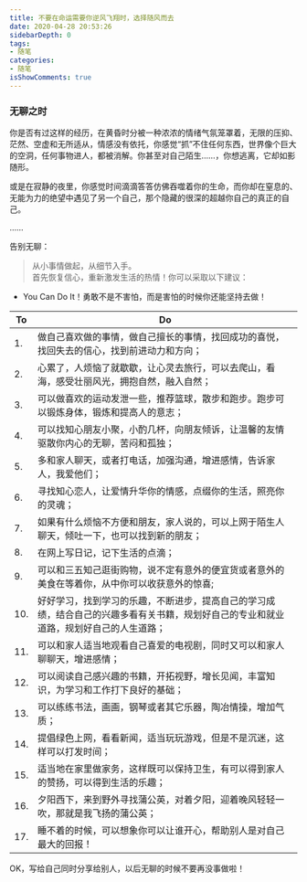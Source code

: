 ```yaml
---
title: 不要在命运需要你逆风飞翔时，选择随风而去
date: 2020-04-28 20:53:26
sidebarDepth: 0
tags:
- 随笔
categories:
- 随笔
isShowComments: true
---
```


<Boxx/>

### 无聊之时

你是否有过这样的经历，在黄昏时分被一种浓浓的情绪气氛笼罩着，无限的压抑、茫然、空虚和无所适从，情感没有依托，你感觉“抓”不住任何东西，世界像个巨大的空洞，任何事物进人，都被消解。你甚至对自己陌生……，你想逃离，它却如影随形。

<!-- more -->

或是在寂静的夜里，你感觉时间滴滴答答仿佛吞噬着你的生命，而你却在窒息的、无能为力的绝望中遇见了另一个自己，那个隐藏的很深的超越你自己的真正的自己。

……


告别无聊：

> 从小事情做起，从细节入手。<br>
> 首先恢复信心，重新激发生活的热情！你可以采取以下建议：

- You Can Do It！勇敢不是不害怕，而是害怕的时候你还能坚持去做！

|   To   |  Do    |
| ---- | ---- |
|1.| 做自己喜欢做的事情，做自己擅长的事情，找回成功的喜悦，找回失去的信心，找到前进动力和方向； |
|2.| 心累了，人烦恼了就歇歇，让心灵去旅行，可以去爬山，看海，感受壮丽风光，拥抱自然，融入自然； |
|3.| 可以做喜欢的运动发泄一些，推荐篮球，散步和跑步。跑步可以锻炼身体，锻炼和提高人的意志； |
|4. |可以找知心朋友小聚，小酌几杯，向朋友倾诉，让温馨的友情驱散你内心的无聊，苦闷和孤独；|
|5.| 多和家人聊天，或者打电话，加强沟通，增进感情，告诉家人，我爱他们；|
|6. |寻找知心恋人，让爱情升华你的情感，点缀你的生活，照亮你的灵魂；|
|7. |如果有什么烦恼不方便和朋友，家人说的，可以上网于陌生人聊天，倾吐一下，也可以找到新的朋友；|
|8. |在网上写日记，记下生活的点滴；|
|9. |可以和三五知己逛街购物，说不定有意外的便宜货或者意外的美食在等着你，从中你可以收获意外的惊喜;|
|10. |好好学习，找到学习的乐趣，不断进步，提高自己的学习成绩，结合自己的兴趣多看有关书籍，规划好自己的专业和就业道路，规划好自己的人生道路；|
|11.| 可以和家人适当地观看自己喜爱的电视剧，同时又可以和家人聊聊天，增进感情；|
|12. |可以阅读自己感兴趣的书籍，开拓视野，增长见闻，丰富知识，为学习和工作打下良好的基础； |
|13.| 可以练练书法，画画，钢琴或者其它乐器，陶冶情操，增加气质；|
|14. |提倡绿色上网，看看新闻，适当玩玩游戏，但是不是沉迷，这样可以打发时间；|
|15. |适当地在家里做家务，这样既可以保持卫生，有可以得到家人的赞扬，可以得到生活的乐趣；|
|16. |夕阳西下，来到野外寻找蒲公英，对着夕阳，迎着晚风轻轻一吹，那就是我飞扬的蒲公英；|
|17. |睡不着的时候，可以想象你可以让谁开心，帮助别人是对自己最大的回报！|

OK，写给自己同时分享给别人，以后无聊的时候不要再没事做啦！
